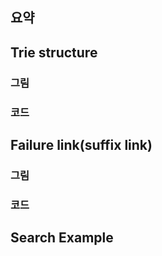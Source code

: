 ## 요약
## Trie structure
### 그림
### 코드
## Failure link(suffix link)
### 그림
### 코드
## Search Example



